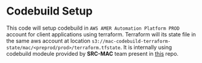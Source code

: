 # Codebuild Setup

This code will setup codebuild in `AWS AMER Automation Platform PROD` account for client applications using terraform. Terraform will its state file in the same aws account at location `s3://mac-codebuild-terraform-state/mac/<preprod/prod>/terraform.tfstate`. It is internally using codebuild modeule provided by **SRC-MAC** team present in [this](https://github.com/AmwayACS/SRE-MAC-CORE-REPO.git) repo.